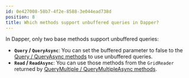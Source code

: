 ```yaml
---
id: 0e427008-58b7-4f2e-8588-3e044ead738d
position: 8
title: Which methods support unbuffered queries in Dapper?
---
```


In Dapper, only two base methods support unbuffered queries:

- **`Query` / `QueryAsync`**: You can set the buffered parameter to false to the [Query / QueryAsync methods](https://www.learndapper.com/dapper-query/selecting-multiple-rows) to use unbuffered queries.
- **`Read` / `ReadAsync`**: You can use those methods from the `GridReader` returned by [QueryMultiple / QueryMultipleAsync methods](https://www.learndapper.com/dapper-query/selecting-multiple-results).
 